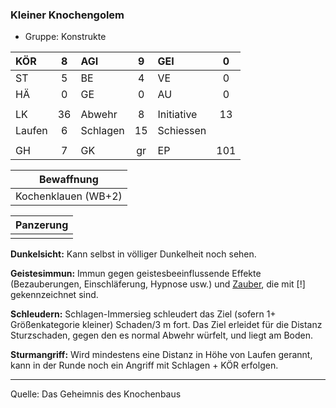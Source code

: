 ### Kleiner Knochengolem

- Gruppe: Konstrukte

| KÖR    |  8  | AGI      |  9  | GEI        |  0  |
| :----- | :-: | :------- | :-: | :--------- | :-: |
| ST     |  5  | BE       |  4  | VE         |  0  |
| HÄ     |  0  | GE       |  0  | AU         |  0  |
|        |     |          |     |            |     |
| LK     | 36  | Abwehr   |  8  | Initiative | 13  |
| Laufen |  6  | Schlagen | 15  | Schiessen  |     |
|        |     |          |     |            |     |
| GH     |  7  | GK       | gr  | EP         | 101 |

|     Bewaffnung      |
| :-----------------: |
| Kochenklauen (WB+2) |

| Panzerung |
| :-------: |
|           |

**Dunkelsicht:** Kann selbst in völliger Dunkelheit noch sehen.

**Geistesimmun:** Immun gegen geistesbeeinflussende Effekte (Bezauberungen, Einschläferung, Hypnose usw.) und [Zauber](../../fanwerk/zauber/zauber.md), die mit [!] gekennzeichnet sind.

**Schleudern:** Schlagen-Immersieg schleudert das Ziel (sofern 1+ Größenkategorie kleiner) Schaden/3 m fort. Das Ziel erleidet für die Distanz Sturzschaden, gegen den es normal Abwehr würfelt, und liegt am Boden.

**Sturmangriff:** Wird mindestens eine Distanz in Höhe von Laufen gerannt, kann in der Runde noch ein Angriff mit Schlagen + KÖR erfolgen.

---

Quelle: Das Geheimnis des Knochenbaus
